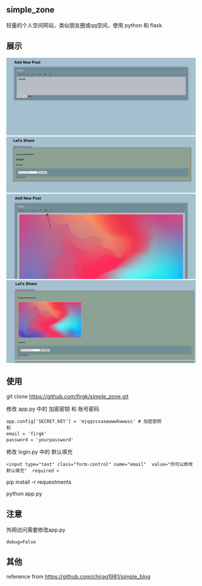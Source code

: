 ## simple_zone



轻量的个人空间网站，类似朋友圈或qq空间，使用 python 和 flask



## 展示
![alt text](image.png)
![alt text](image-1.png)
![alt text](image-2.png)
![alt text](image-3.png)




## 使用

git clone https://github.com/firgk/simple_zone.git


修改 app.py 中的 加密密钥 和 账号密码
```
app.config['SECRET_KEY'] = 'mjqqsssaaawwwkwwwss' # 加密密钥
和
email = 'firgk'
password = 'yourpassword'
```

修改 login.py 中的 默认填充
```
<input type="text" class="form-control" name="email"  value="你可以修改默认填充"  required >
```

pip install -r requestments

python app.py









## 注意

外网访问需要修改app.py
```
debug=False
```



## 其他

reference from https://github.com/chirag1981/simple_blog